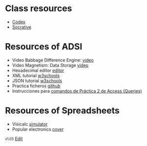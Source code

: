 # Class resources
- [Codex](https://q-server.tecnun.es/codex/)
- [Socrative](https://b.socrative.com/login/teacher/)
# Resources of ADSI
- Video Babbage Difference Engine: [video](https://www.youtube.com/watch?v=KBuJqUfO4-w&feature=youtu.be&t=51)
- Video Magnetism: Data Storage [video](https://www.youtube.com/watch?v=f3BNHhfTsvk&feature=youtu.be&t=41)
- Hexadecimal editor [editor](https://hexed.it/?hl=en)
- XML tutorial [w3schools](https://www.w3schools.com/xml/default.asp)
- JSON tutorial [w3schools](https://www.w3schools.com/js/js_json_intro.asp)
- Practica ficheros [github](http://www.nicolasserrano.com/practicaDatos/)
- Instrucciones para [comandos de Práctica 2 de Access (Queries)](http://www.nicolasserrano.com/ADSI/ComandosPractica2Access.html)

# Resources of Spreadsheets
- Visicalc [simulator](https://www.pcjs.org/apps/pcx86/1981/visicalc/)
- Popular electronics [cover](https://en.wikipedia.org/wiki/Altair_8800#/media/File:Popular_Electronics_Cover_Jan_1975.jpg)

<small>v1.05</small> [Edit](https://github.com/nicolasserrano/nicolasserrano.github.io/edit/master/resources.md)
